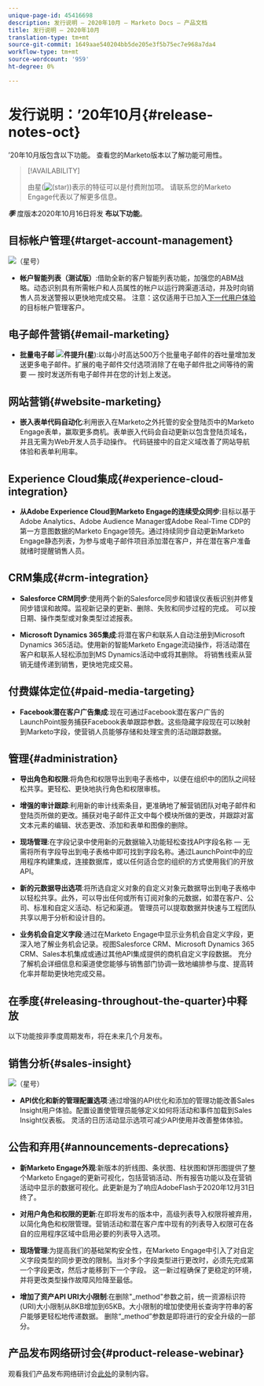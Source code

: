 ```yaml
---
unique-page-id: 45416698
description: 发行说明 — 2020年10月 — Marketo Docs — 产品文档
title: 发行说明 — 2020年10月
translation-type: tm+mt
source-git-commit: 1649aae540204bb5de205e3f5b75ec7e968a7da4
workflow-type: tm+mt
source-wordcount: '959'
ht-degree: 0%

---
```



# 发行说明：’20年10月{#release-notes-oct}

’20年10月版包含以下功能。 查看您的Marketo版本以了解功能可用性。

>[!AVAILABILITY]
>
>由星(![(star)](assets/star-yellow.svg))表示的特征可以是付费附加项。 请联系您的Marketo Engage代表以了解更多信息。

**_季_** 度版本2020年10月16日将发 **布以下功能**。

## 目标帐户管理{#target-account-management}

![（星号）](assets/star-yellow.svg)

* **帐户智能列表（测试版）**:借助全新的客户智能列表功能，加强您的ABM战略。动态识别具有所需帐户和人员属性的帐户以运行跨渠道活动，并及时向销售人员发送警报以更快地完成交易。 注意：这仅适用于已加入[下一代用户体验](https://nation.marketo.com/t5/Employee-Blogs/The-Next-Generation-Marketo-Engage-Experience/ba-p/304205)的目标帐户管理客户。

## 电子邮件营销{#email-marketing}

* **批量电子邮 ![件提升(星](assets/star-yellow.svg)**):以每小时高达500万个批量电子邮件的吞吐量增加发送更多电子邮件。扩展的电子邮件交付选项消除了在电子邮件批之间等待的需要 — 按时发送所有电子邮件并在您的计划上发送。

## 网站营销{#website-marketing}

* **嵌入表单代码自动化**:利用嵌入在Marketo之外托管的安全登陆页中的Marketo Engage表单，赢取更多商机。表单嵌入代码会自动更新以包含登陆页域名，并且无需为Web开发人员手动操作。 代码链接中的自定义域改善了网站导航体验和表单利用率。

## Experience Cloud集成{#experience-cloud-integration}

* **从Adobe Experience Cloud到Marketo Engage的连续受众同步**:目标以基于Adobe Analytics、Adobe Audience Manager或Adobe Real-Time CDP的第一方意图数据的Marketo Engage领先。通过持续同步自动更新Marketo Engage静态列表，为参与或电子邮件项目添加潜在客户，并在潜在客户准备就绪时提醒销售人员。

## CRM集成{#crm-integration}

* **Salesforce CRM同步**:使用两个新的Salesforce同步和错误仪表板识别并修复同步错误和故障。监视新记录的更新、删除、失败和同步过程的完成。 可以按日期、操作类型或对象类型过滤报表。

* **Microsoft Dynamics 365集成**:将潜在客户和联系人自动注册到Microsoft Dynamics 365活动。使用新的智能Marketo Engage流动操作，将活动潜在客户和联系人轻松添加到MS Dynamics活动中或将其删除。 将销售线索从营销无缝传递到销售，更快地完成交易。

## 付费媒体定位{#paid-media-targeting}

* **Facebook潜在客户广告集成**:现在可通过Facebook潜在客户广告的LaunchPoint服务捕获Facebook表单跟踪参数。这些隐藏字段现在可以映射到Marketo字段，使营销人员能够存储和处理宝贵的活动跟踪数据。

## 管理{#administration}

* **导出角色和权限**:将角色和权限导出到电子表格中，以便在组织中的团队之间轻松共享。更轻松、更快地执行角色和权限审核。

* **增强的审计跟踪**:利用新的审计线索条目，更准确地了解营销团队对电子邮件和登陆页所做的更改。捕获对电子邮件正文中每个模块所做的更改，并跟踪对富文本元素的编辑、状态更改、添加和表单和图像的删除。

* **现场管理**:在字段记录中使用新的元数据输入功能轻松查找API字段名称 — 无需将所有字段导出到电子表格中即可找到字段名称。通过LaunchPoint中的应用程序构建集成，连接数据库，或以任何适合您的组织的方式使用我们的开放API。

* **新的元数据导出选项**:将所选自定义对象的自定义对象元数据导出到电子表格中以轻松共享。此外，可以导出任何或所有订阅对象的元数据，如潜在客户、公司、标准和自定义活动、标记和渠道。 管理员可以提取数据并快速与工程团队共享以用于分析和设计目的。

* **业务机会自定义字段**:通过在Marketo Engage中显示业务机会自定义字段，更深入地了解业务机会记录。视图Salesforce CRM、Microsoft Dynamics 365 CRM、Sales本机集成或通过其他API集成提供的商机自定义字段数据。 充分了解机会详细信息和渠道使您能够与销售部门协调一致地编排参与度、提高转化率并帮助更快地完成交易。

## 在季度{#releasing-throughout-the-quarter}中释放

以下功能按非季度周期发布，将在未来几个月发布。

## 销售分析{#sales-insight}

![（星号）](assets/star-yellow.svg)

* **API优化和新的管理配置选项**:通过增强的API优化和添加的管理功能改善Sales Insight用户体验。配置设置使管理员能够定义如何将活动和事件加载到Sales Insight仪表板。 灵活的日历活动显示选项可减少API使用并改善整体体验。

## 公告和弃用{#announcements-deprecations}

* **新Marketo Engage外观**:新版本的折线图、条状图、柱状图和饼形图提供了整个Marketo Engage的更新可视化，包括营销活动、所有报告功能以及在营销活动中显示的数据可视化。此更新是为了响应AdobeFlash于2020年12月31日终了。

* **对用户角色和权限的更新**:在即将发布的版本中，高级列表导入权限将被弃用，以简化角色和权限管理。营销活动和潜在客户库中现有的列表导入权限可在各自的应用程序区域中启用必要的列表导入选项。

* **现场管理**:为提高我们的基础架构安全性，在Marketo Engage中引入了对自定义字段类型的同步更改的限制。当对多个字段类型进行更改时，必须先完成第一个字段更改，然后才能移到下一个字段。 这一新过程确保了更稳定的环境，并将更改类型操作故障风险降至最低。

* **增加了资产API URI大小限制**:在删除&quot;_method&quot;参数之前，统一资源标识符(URI)大小限制从8KB增加到65KB。大小限制的增加使使用长查询字符串的客户能够更轻松地传递数据。 删除“_method”参数是即将进行的安全升级的一部分。

## 产品发布网络研讨会{#product-release-webinar}

观看我们产品发布网络研讨会[此处](https://engage.marketo.com/Oct_20_Release_OnDemand.html)的录制内容。
